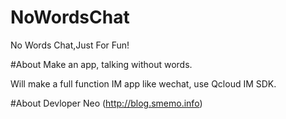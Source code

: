 # NoWordsChat
No Words Chat,Just For Fun!

#About
Make an app, talking without words.

Will make a full function IM app like wechat, use Qcloud IM SDK.

#About Devloper
Neo (http://blog.smemo.info) 

